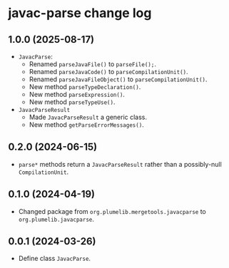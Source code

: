 # javac-parse change log

## 1.0.0 (2025-08-17)

- `JavacParse`:
  - Renamed `parseJavaFile()` to `parseFile();`.
  - Renamed `parseJavaCode()` to `parseCompilationUnit()`.
  - Renamed `parseJavaFileObject()` to `parseCompilationUnit()`.
  - New method `parseTypeDeclaration()`.
  - New method `parseExpression()`.
  - New method `parseTypeUse()`.
- `JavacParseResult`
  - Made `JavacParseResult` a generic class.
  - New method `getParseErrorMessages()`.

## 0.2.0 (2024-06-15)

- `parse*` methods return a `JavacParseResult` rather than a possibly-null `CompilationUnit`.

## 0.1.0 (2024-04-19)

- Changed package from `org.plumelib.mergetools.javacparse` to `org.plumelib.javacparse`.

## 0.0.1 (2024-03-26)

- Define class `JavacParse`.
